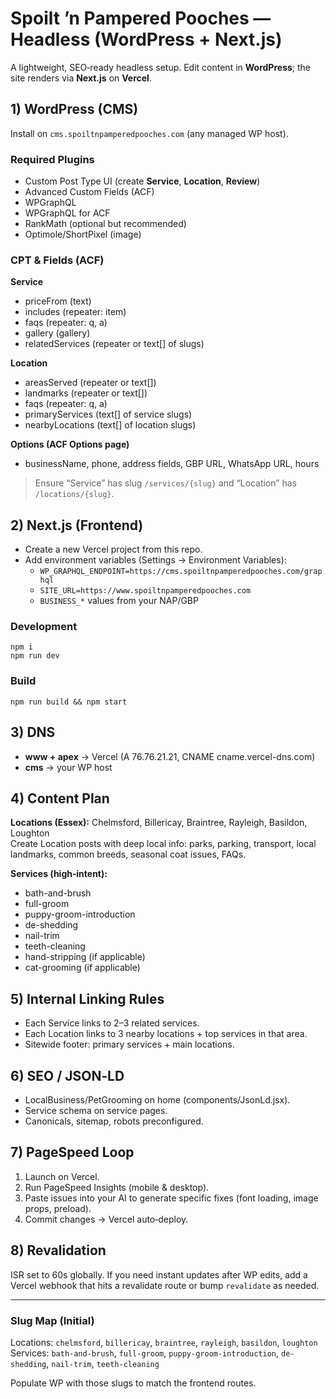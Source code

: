 # Spoilt ’n Pampered Pooches — Headless (WordPress + Next.js)

A lightweight, SEO‑ready headless setup. Edit content in **WordPress**; the site renders via **Next.js** on **Vercel**.

## 1) WordPress (CMS)
Install on `cms.spoiltnpamperedpooches.com` (any managed WP host).

### Required Plugins
- Custom Post Type UI (create **Service**, **Location**, **Review**)
- Advanced Custom Fields (ACF)
- WPGraphQL
- WPGraphQL for ACF
- RankMath (optional but recommended)
- Optimole/ShortPixel (image)

### CPT & Fields (ACF)
**Service**
- priceFrom (text)
- includes (repeater: item)
- faqs (repeater: q, a)
- gallery (gallery)
- relatedServices (repeater or text[] of slugs)

**Location**
- areasServed (repeater or text[])
- landmarks (repeater or text[])
- faqs (repeater: q, a)
- primaryServices (text[] of service slugs)
- nearbyLocations (text[] of location slugs)

**Options (ACF Options page)**
- businessName, phone, address fields, GBP URL, WhatsApp URL, hours

> Ensure “Service” has slug `/services/{slug}` and “Location” has `/locations/{slug}`.

## 2) Next.js (Frontend)
- Create a new Vercel project from this repo.
- Add environment variables (Settings → Environment Variables):
  - `WP_GRAPHQL_ENDPOINT=https://cms.spoiltnpamperedpooches.com/graphql`
  - `SITE_URL=https://www.spoiltnpamperedpooches.com`
  - `BUSINESS_*` values from your NAP/GBP

### Development
```
npm i
npm run dev
```

### Build
```
npm run build && npm start
```

## 3) DNS
- **www + apex** → Vercel (A 76.76.21.21, CNAME cname.vercel-dns.com)
- **cms** → your WP host

## 4) Content Plan
**Locations (Essex):** Chelmsford, Billericay, Braintree, Rayleigh, Basildon, Loughton  
Create Location posts with deep local info: parks, parking, transport, local landmarks, common breeds, seasonal coat issues, FAQs.

**Services (high‑intent):**
- bath-and-brush
- full-groom
- puppy-groom-introduction
- de-shedding
- nail-trim
- teeth-cleaning
- hand-stripping (if applicable)
- cat-grooming (if applicable)

## 5) Internal Linking Rules
- Each Service links to 2–3 related services.
- Each Location links to 3 nearby locations + top services in that area.
- Sitewide footer: primary services + main locations.

## 6) SEO / JSON‑LD
- LocalBusiness/PetGrooming on home (components/JsonLd.jsx).
- Service schema on service pages.
- Canonicals, sitemap, robots preconfigured.

## 7) PageSpeed Loop
1. Launch on Vercel.
2. Run PageSpeed Insights (mobile & desktop).
3. Paste issues into your AI to generate specific fixes (font loading, image props, preload).
4. Commit changes → Vercel auto‑deploy.

## 8) Revalidation
ISR set to 60s globally. If you need instant updates after WP edits, add a Vercel webhook that hits a revalidate route or bump `revalidate` as needed.

---

### Slug Map (Initial)
Locations: `chelmsford`, `billericay`, `braintree`, `rayleigh`, `basildon`, `loughton`
Services: `bath-and-brush`, `full-groom`, `puppy-groom-introduction`, `de-shedding`, `nail-trim`, `teeth-cleaning`

Populate WP with those slugs to match the frontend routes.
